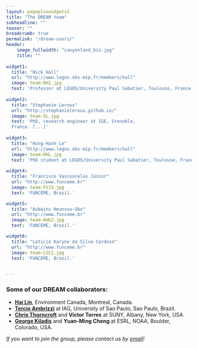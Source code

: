 ```yaml
---
layout: pagepluswidgets2
title: "The DREAM team"
subheadline: ""
teaser: ""
breadcrumb: true
permalink: "/dream-users/"
header:
    image_fullwidth: "canyonland_bis.jpg"
    title: ""
    
widget1:
  title: "Nick Hall"
  url: "http://www.legos.obs-mip.fr/members/hall"
  image: team-NH2.jpg
  text: 'Professor at LEGOS/University Paul Sabatier, Toulouse, France.'
 
widget2:
  title: "Stephanie Leroux"
  url: "http://stephanieleroux.github.io/"
  image: team-SL.jpg
  text: 'PhD, research engineer at IGE, Grenoble,
  France. [...]'
  
widget3:
  title: "Hong-Hanh Le"
  url: "http://www.legos.obs-mip.fr/members/hall"
  image: team-HHL.jpg
  text: 'PhD student at LEGOS/University Paul Sabatier, Toulouse, France.'    
  
widget4:
  title: "Francisco Vasconcelos Júnior"
  url: "http://www.funceme.br"
  image: team-FVJ2.jpg
  text: 'FUNCEME, Brazil.'

widget5:
  title: "Aubains Hounsou-Gbo"
  url: "http://www.funceme.br"
  image: team-AHG2.jpg
  text: 'FUNCEME, Brazil.'

widget6:
  title: "Leticia Karyne da Silva Cardoso"
  url: "http://www.funceme.br"
  image: team-LSC2.jpg
  text: 'FUNCEME, Brazil.' 
 

---
```


### Some of our DREAM collaborators:

* __[Hai Lin](https://www.researchgate.net/profile/Hai_Lin10)__,  Environment Canada, Montreal, Canada.
* __[Tercio Ambrizzi](https://www.researchgate.net/profile/Tercio_Ambrizzi/2)__ at IAG, University of Sao Paulo, Sao Paulo, Brazil.
* __[Chris Thorncroft](https://www.albany.edu/atmos/christopher-thorncroft.php)__ and __Victor Torres__ at SUNY, Albany, New York, USA.
* __[George Kiladis](https://www.esrl.noaa.gov/psd/people/george.kiladis/)__ and __Yuan-Ming Cheng__ at ESRL, NOAA, Boulder, Colorado, USA.

_If you want to join the group, please contact us by [email](https://dream-gcm.github.io/contact/)!_
